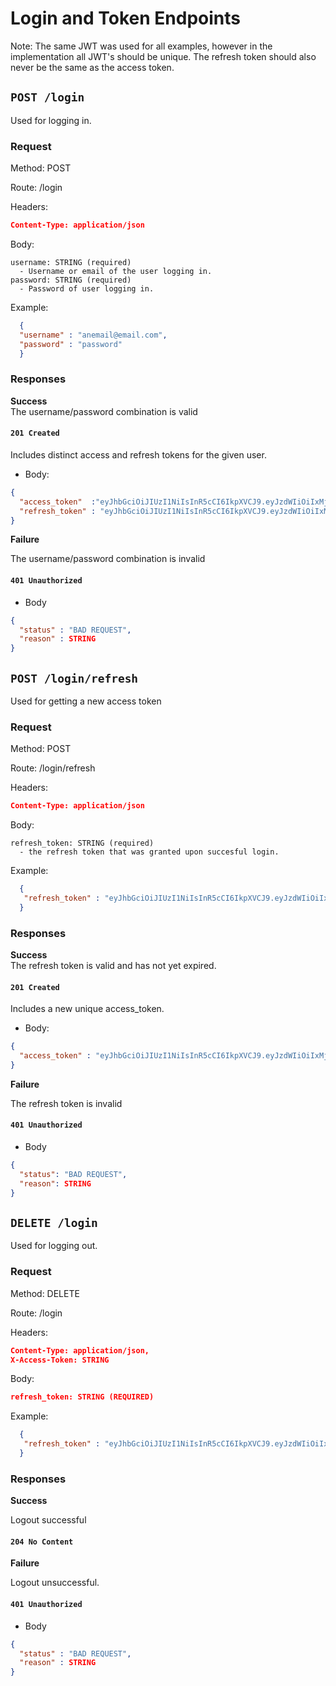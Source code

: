 # Login and Token Endpoints

Note: The same JWT was used for all examples, however in the implementation all JWT's should be unique. The refresh token should also never be the same as the access token.

## `POST /login`

Used for logging in.

### __Request__
Method: POST

Route: /login

Headers: 
  ```json
  Content-Type: application/json
  ```
Body:
  ```
  username: STRING (required)
    - Username or email of the user logging in.
  password: STRING (required)
    - Password of user logging in.
  ```

Example:
```json
  {
  "username" : "anemail@email.com",
  "password" : "password"
  }
```


### __Responses__ 
__Success__  
The username/password combination is valid

#### `201 Created`

Includes distinct access and refresh tokens for the given user. 
-  Body: 
```json
{
  "access_token"  :"eyJhbGciOiJIUzI1NiIsInR5cCI6IkpXVCJ9.eyJzdWIiOiIxMjM0NTY3ODkwIiwibmFtZSI6IkpvaG4gRG9lIiwiaWF0IjoxNTE2MjM5MDIyfQ.SflKxwRJSMeKKF2QT4fwpMeJf36POk6yJV_adQssw5c",
  "refresh_token" : "eyJhbGciOiJIUzI1NiIsInR5cCI6IkpXVCJ9.eyJzdWIiOiIxMjM0NTY3ODkwIiwibmFtZSI6IkpvaG4gRG9lIiwiaWF0IjoxNTE2MjM5MDIyfQ.SflKxwRJSMeKKF2QT4fwpMeJf36POk6yJV_adQssw5c"
}
```

__Failure__

The username/password combination is invalid

#### `401 Unauthorized`
- Body
```JSON
{
  "status" : "BAD REQUEST",
  "reason" : STRING
}
```

## `POST /login/refresh`

Used for getting a new access token

### __Request__
Method: POST

Route: /login/refresh

Headers: 
  ```json
  Content-Type: application/json
  ```
Body:
  ```
  refresh_token: STRING (required)
    - the refresh token that was granted upon succesful login.
  ```

Example:
```json
  {
   "refresh_token" : "eyJhbGciOiJIUzI1NiIsInR5cCI6IkpXVCJ9.eyJzdWIiOiIxMjM0NTY3ODkwIiwibmFtZSI6IkpvaG4gRG9lIiwiaWF0IjoxNTE2MjM5MDIyfQ.SflKxwRJSMeKKF2QT4fwpMeJf36POk6yJV_adQssw5c"
  }
```


### __Responses__ 
__Success__  
The refresh token is valid and has not yet expired.

#### `201 Created`

Includes a new unique access_token.
-  Body: 
```json
{
  "access_token" : "eyJhbGciOiJIUzI1NiIsInR5cCI6IkpXVCJ9.eyJzdWIiOiIxMjM0NTY3ODkwIiwibmFtZSI6IkpvaG4gRG9lIiwiaWF0IjoxNTE2MjM5MDIyfQ.SflKxwRJSMeKKF2QT4fwpMeJf36POk6yJV_adQssw5c",
}
```

__Failure__

The refresh token is invalid

#### `401 Unauthorized`
- Body
```JSON
{
  "status": "BAD REQUEST",
  "reason": STRING
}
```

## `DELETE /login`

Used for logging out.

### __Request__
Method: DELETE

Route: /login

Headers: 
  ``` json
  Content-Type: application/json,
  X-Access-Token: STRING
  ```

Body:
  ```json
  refresh_token: STRING (REQUIRED)
  ```
  
Example:
```json
  {
   "refresh_token" : "eyJhbGciOiJIUzI1NiIsInR5cCI6IkpXVCJ9.eyJzdWIiOiIxMjM0NTY3ODkwIiwibmFtZSI6IkpvaG4gRG9lIiwiaWF0IjoxNTE2MjM5MDIyfQ.SflKxwRJSMeKKF2QT4fwpMeJf36POk6yJV_adQssw5c"
  }
```
### __Responses__ 
__Success__  

Logout successful

#### `204 No Content`

__Failure__  

Logout unsuccessful. 

#### `401 Unauthorized`
- Body
```JSON
{
  "status" : "BAD REQUEST",
  "reason" : STRING
}
```
